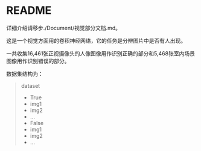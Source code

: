 # README

详细介绍请移步./Document/视觉部分文档.md。

这是一个视觉方面用的卷积神经网络，它的任务是分辨图片中是否有人出现。

一共收集16,461张正视摄像头的人像图像用作识别正确的部分和5,468张室内场景图像用作识别错误的部分。

数据集结构为：

>dataset
>
>+ True
> + img1
> + img2
> + ...
>+ False
> + img1
> + img2
> + ...

